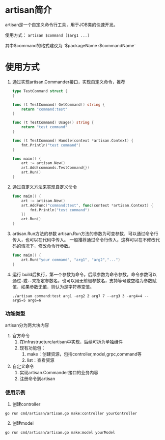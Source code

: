 # artisan简介
artisan是一个自定义命令行工具，用于JOB类的快速开发。

使用方式： `artisan $command [$arg1 ...]`

其中$command的格式建议为 `$packageName`:`$commandName`
# 使用方式
1. 通过实现artisan.Commander接口，实现自定义命令，推荐
    ```go
    type TestCommand struct {
    }
    
    func (t TestCommand) GetCommand() string {
        return "command:test"
    }
    
    func (t TestCommand) Usage() string {
        return "test command"
    }
    
    func (t TestCommand) Handle(context *artisan.Context) {
        fmt.Println("test command")
    }
    ```
    ```go
    func main() {
        art := artisan.New()
        art.Add(commands.TestCommand{})
        art.Run()
    }
    ```

2. 通过自定义方法来实现自定义命令
    ```go
    func main() {
        art := artisan.New()
        art.AddFunc("command:test", func(context *artisan.Context) {
            fmt.Println("test command")
        })
        art.Run()
    }
    ```
3. artisan.Run方法的参数
artisan.Run方法的参数为可变参数，可以通过命令行传入，也可以在代码中传入。
一般推荐通过命令行传入，这样可以在不修改代码的情况下，修改命令行参数。
    ```go
    func main() {
        art.Run("your command", "arg1", "arg2","...")
    }
    ```

4. 运行
   build后执行，第一个参数为命令，后续参数为命令参数。命令参数可以通过`-`或`--`来指定参数名，也可以用无前缀参数名，支持等号或空格为参数赋值，如果参数无值，则认为是字符串空值。
    ```shell
    ./artisan command:test arg1 -arg2 2 arg7 7 --arg3 3 -arg4=4 --arg5=5 arg6=6
    ```
### 功能类型
artisan分为两大块内容
1. 官方命令
   1. 在infrastructure/artisan中实现，后续可拆为单独组件
   2. 现有功能包：
      1. make：创建资源，包括controller,model,grpc,command等
      2. list：查看资源
2. 自定义命令
   1. 实现artisan.Commander接口的业务内容
   2. 注册命令到artisan

### 使用示例
1. 创建controller
```text
go run cmd/artisan/artisan.go make:controller yourController
```
2. 创建model
```text
go run cmd/artisan/artisan.go make:model yourModel
```

